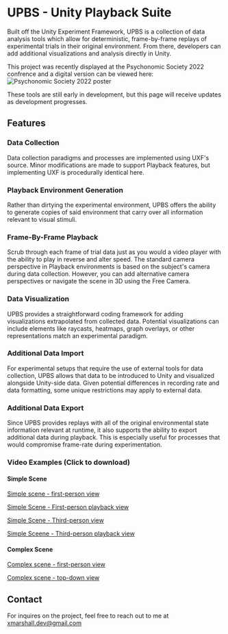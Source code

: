 # UPBS - Unity Playback Suite
Built off the Unity Experiment Framework, UPBS is a collection of data analysis tools which allow for deterministic, frame-by-frame replays of experimental trials in their original environment. From there, developers can add additional visualizations and analysis directly in Unity.

This project was recently displayed at the Psychonomic Society 2022 confrence and a digital version can be viewed here:
<img src="media/UPBS_Poster.png" alt="Psychonomic Society 2022 poster">

These tools are still early in development, but this page will receive updates as development progresses.

## Features

### Data Collection
Data collection paradigms and processes are implemented using UXF's source. Minor modifications are made to support Playback features, but implementing UXF is procedurally identical here.

### Playback Environment Generation
Rather than dirtying the experimental environment, UPBS offers the ability to generate copies of said environment that carry over all information relevant to visual stimuli.

### Frame-By-Frame Playback
Scrub through each frame of trial data just as you would a video player with the ability to play in reverse and alter speed. The standard camera perspective in Playback environments is based on the subject's camera during data collection. However, you can add alternative camera perspectives or navigate the scene in 3D using the Free Camera.

### Data Visualization
UPBS provides a straightforward coding framework for adding visualizations extrapolated from collected data. Potential visualizations can include elements like raycasts, heatmaps, graph overlays, or other representations match an experimental paradigm.

### Additional Data Import
For experimental setups that require the use of external tools for data collection, UPBS allows that data to be introduced to Unity and visualized alongside Unity-side data. Given potential differences in recording rate and data formatting, some unique restrictions may apply to external data.

### Additional Data Export
Since UPBS provides replays with all of the original environmental state information relevant at runtime, it also supports the ability to export additional data during playback. This is especially useful for processes that would compromise frame-rate during experimentation.

### Video Examples (Click to download)

#### Simple Scene

[Simple scene - first-person view](https://raw.githubusercontent.com/xmarshall39/unity-playback-suite/master/Videos/DemoVideo_FPReconstructed90FPS.mp4)

[Simple Scene - First-person playback view](https://raw.githubusercontent.com/xmarshall39/unity-playback-suite/master/Videos/DemoVideo_PlaybackFPOBS.mp4)

[Simple Scene - Third-person view](https://raw.githubusercontent.com/xmarshall39/unity-playback-suite/master/Videos/DemoVideo_TPReconstructed.mp4)

[Simple Sceene - Third-person playback view](https://raw.githubusercontent.com/xmarshall39/unity-playback-suite/master/Videos/DemoVideo_PlaybackTPOBS.mp4)

#### Complex Scene

[Complex scene - first-person view](https://raw.githubusercontent.com/xmarshall39/unity-playback-suite/master/Videos/Movie5.mp4)

[Complex scene - top-down view](https://raw.githubusercontent.com/xmarshall39/unity-playback-suite/master/Videos/Movie6.mp4)

## Contact
For inquires on the project, feel free to reach out to me at xmarshall.dev@gmail.com

